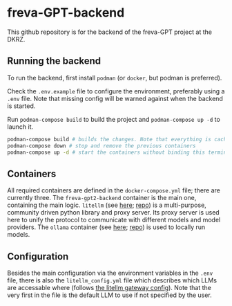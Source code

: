# freva-GPT-backend

This github repository is for the backend of the freva-GPT project at the DKRZ.

## Running the backend

To run the backend, first install `podman` (or `docker`, but podman is preferred).

Check the `.env.example` file to configure the environment, preferably using a `.env` file.
Note that missing config will be warned against when the backend is started.

Run `podman-compose build` to build the project and `podman-compose up -d` to launch it.

```bash
podman-compose build # builds the changes. Note that everything is cached, so
podman-compose down # stop and remove the previous containers
podman-compose up -d # start the containers without binding this terminal session to it
```

## Containers

All required containers are defined in the `docker-compose.yml` file; there are currently three.
The `freva-gpt2-backend` container is the main one, containing the main logic.
`litellm` (see [here](https://www.litellm.ai/); [repo](https://github.com/BerriAI/litellm)) is a multi-purpose, community driven python library and proxy server.
Its proxy server is used here to unify the protocol to communicate with different models and model providers.
The `ollama` container (see [here](https://ollama.com/); [repo](https://github.com/ollama/ollama)) is used to locally run models.

## Configuration

Besides the main configuration via the environment variables in the `.env` file, there is also the `litellm_config.yml` file which describes which LLMs are accessable where (follows [the litellm gateway config](https://docs.litellm.ai/docs/proxy/configs)).
Note that the very first in the file is the default LLM to use if not specified by the user.
